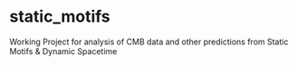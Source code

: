 # static_motifs
Working Project for analysis of CMB data and other predictions from Static Motifs &amp; Dynamic Spacetime
